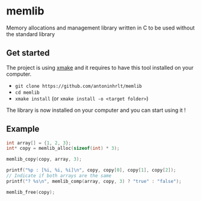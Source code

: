 # memlib
Memory allocations and management library written in C to be used without the standard library

## Get started
The project is using [xmake](https://xmake.io) and it requires to have this tool
installed on your computer.
- `git clone https://github.com/antoninhrlt/memlib`
- `cd memlib`
- `xmake install` (or `xmake install -o <target folder>`)

The library is now installed on your computer and you can start using it !

## Example
```c
int array[] = {1, 2, 3};
int* copy = memlib_alloc(sizeof(int) * 3);

memlib_copy(copy, array, 3);

printf("%p : [%i, %i, %i]\n", copy, copy[0], copy[1], copy[2]);
// Indicate if both arrays are the same
printf("? %s\n", memlib_comp(array, copy, 3) ? "true" : "false");

memlib_free(copy);
```
